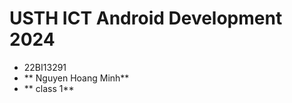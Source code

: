 USTH ICT Android Development 2024
========================================

* 22BI13291
* ** Nguyen Hoang Minh**
* ** class 1**
